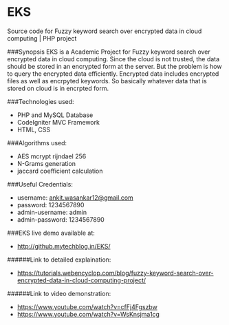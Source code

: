 # EKS
Source code for Fuzzy keyword search over encrypted data in cloud computing | PHP project

###Synopsis
EKS is a Academic Project for Fuzzy keyword search over encrypted data in cloud computing.
Since the cloud is not trusted, the data should be stored in an encrypted form at the server. But the problem is how to query the encrypted data efficiently. Encrypted data includes encrypted files as well as encrpyted keywords. So basically whatever data that is stored on cloud is in encrpted form.

###Technologies used:
* PHP and MySQL Database
* CodeIgniter MVC Framework
* HTML, CSS

###Algorithms used:
* AES mcrypt rijndael 256
* N-Grams generation
* jaccard coefficient calculation

###Useful Credentials:
* username: ankit.wasankar12@gmail.com
* password: 1234567890
* admin-username: admin
* admin-password: 1234567890
 

###EKS live demo available at:
* http://github.mytechblog.in/EKS/

######Link to detailed explaination:
* https://tutorials.webencyclop.com/blog/fuzzy-keyword-search-over-encrypted-data-in-cloud-computing-project/

######Link to video demonstration:
* https://www.youtube.com/watch?v=cfFj4Fgszbw
* https://www.youtube.com/watch?v=WsKnsjma1cg



